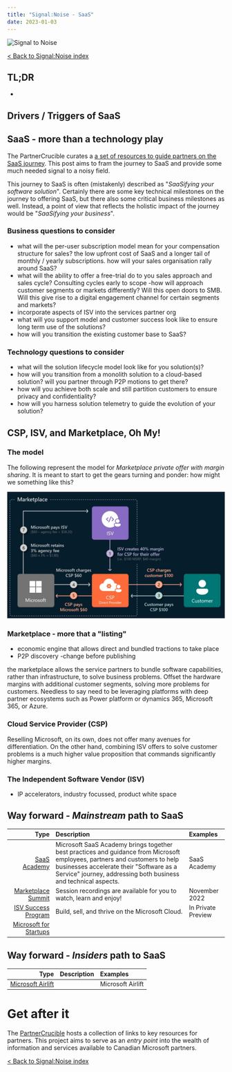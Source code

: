 ```yaml
---
title: "Signal:Noise - SaaS"
date: 2023-01-03
---
```


![Signal to Noise](/PartnerCrucible/Library/signaltonoise-partnershipinnovation.png)


[< Back to Signal:Noise index](/PartnerCrucible/SignaltoNoise)

## TL;DR

*
## Drivers / Triggers of SaaS


## SaaS - more than a technology play

The PartnerCrucible curates a [a set of resources to guide  partners on the SaaS journey](/PartnerCrucible/SaaS). This post aims to fram the journey to SaaS and provide some much needed signal to a noisy field.

This journey to SaaS is often (mistakenly) described as  "*SaaSifying your software solution*". Certainly there are some key technical milestones on the journey to offering SaaS, but there also some critical business milestones as well. Instead, a point of view that reflects the holistic impact of the journey would be "*SaaSifying your business*". 

### Business questions to consider
- what will the per-user subscription model mean for your compensation structure for sales? the low upfront cost of SaaS and a longer tail of monthly / yearly subscriptions. how will your sales organisation rally around SaaS?
- what will the ability to offer a free-trial do to you sales approach and sales cycle? Consulting cycles early to scope
-how will approach customer segments or markets differently? Will this open doors to SMB. Will this give rise to a digital engagement channel for certain segments and markets?
- incorporate aspects of ISV into the services partner org
- what will you support model and customer success look like to ensure long term use of the solutions?
- how will you transition the existing customer base to SaaS?

### Technology questions to consider
- what will the solution lifecycle model look like for you solution(s)?
- how will you transition from a monolith solution to a cloud-based solution? will you partner through P2P motions to get there?
- how will you achieve both scale and still partition customers to ensure privacy and confidentiality?
- how will you harness solution telemetry to guide the evolution of your solution?

## CSP, ISV, and Marketplace, Oh My!
### The model

The following represent the model for *Marketplace private offer with margin sharing*. It is meant to start to get the gears turning and ponder: how might we something like this?

![Marketplace private offer margin sharing](../Library/marketplaceprivateoffermarginsharing.png)

### Marketplace - more that a "listing"

* economic engine that allows direct and bundled tractions to take place
* P2P discovery
-change before publishing

the marketplace allows the service partners to bundle software capabilities, rather than infrastructure, to solve business problems.
Offset the hardware margins with additional customer segments, solving more problems for customers.
Needless to say need to be leveraging platforms with deep partner ecosystems such as Power platform or dynamics 365, Microsoft 365, or Azure.

### Cloud Service Provider (CSP)

Reselling Microsoft, on its own, does not offer many avenues for differentiation. On the other hand, combining ISV offers to solve customer problems is a much higher value proposition that commands significantly higher margins.

### The Independent Software Vendor (ISV)

* IP accelerators, industry focussed, product white space

## Way forward - *Mainstream* path to SaaS

Type | Description | Examples
-----: | :------ | :-------
[SaaS Academy](https://www.microsoft.com/en-us/saas-academy/main) | Microsoft SaaS Academy brings together best practices and guidance from Microsoft employees, partners and customers to help businesses accelerate their "Software as a Service" journey, addressing both business and technical aspects. | SaaS Academy
[Marketplace Summit](https://marketplacesummit.microsoft.com/)| Session recordings are available for you to watch, learn and enjoy! | November 2022
[ISV Success Program](https://www.microsoft.com/en-us/isv) | Build, sell, and thrive on the Microsoft Cloud.| In Private Preview
[Microsoft for Startups](https://foundershub.startups.microsoft.com/signup) | | 

## Way forward - *Insiders* path to SaaS

Type | Description | Examples
-----: | :------ | :-------
[Microsoft Airlift](https://airlift.microsoft.com/) | | Microsoft Airlift

# Get after it

The [PartnerCrucible](https://lagimik.github.io/PartnerCrucible/) hosts a collection of links to key resources for partners. This project aims to serve as an *entry point* into the wealth of information and services available to Canadian Microsoft partners.

[< Back to Signal:Noise index](/PartnerCrucible/SignaltoNoise)